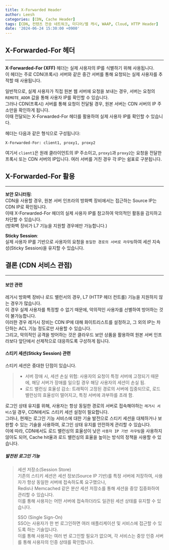 ```yaml
---
title: X-Forwarded Header
author: Leesh
categories: [CDN, Cache Header]
tags: [CDN, 컨텐츠 전송 네트워크, 미디어/웹 캐시, WAAP, Cloud, HTTP Header]
date: '2024-06-24 15:30:00 +0900'
---
```

## X-Forwarded-For 헤더

---
**X-Forwarded-For (XFF)** 헤더는 실제 사용자의 IP를 식별하기 위해 사용됩니다.<br>
이 헤더는 주로 CDN(프록시) 서버와 같은 중간 서버를 통해 요청되는 실제 사용자를 추적할 때 사용됩니다.

일반적으로, 실제 사용자가 직접 원본 웹 서버에 요청을 보내는 경우, 서버는 요청의 `REMOTE_ADDR` 값을 통해 사용자 IP를 확인할 수 있습니다.<br>
그러나 CDN(프록시) 서버를 통해 요청이 전달될 경우, 원본 서버는 CDN 서버의 IP 주소만을 확인하게 됩니다.<br>
이때 전달되는 X-Forwarded-For 헤더를 활용하여 실제 사용자 IP를 확인할 수 있습니다. 

헤더는 다음과 같은 형식으로 구성됩니다:
```
X-Forwarded-For: client1, proxy1, proxy2
```

여기서 `client1`은 원래 클라이언트의 IP 주소이고, `proxy1`과 `proxy2`는 요청을 전달한 프록시 또는 CDN 서버의 IP입니다. 여러 서버를 거친 경우 각 IP는 쉼표로 구분됩니다.

## X-Forwarded-For 활용

---
**보안 모니터링**:<br>
CDN을 사용할 경우, 원본 서버 인프라의 방화벽 장비에서는 접근하는 Source IP는 CDN IP로 확인됩니다.<br>
이때 X-Forwarded-For 헤더의 실제 사용자 IP를 참고하여 악의적인 활동을 감지하고 차단할 수 있습니다.<br>
(방화벽 장비가 L7 기능을 지원할 경우에만 가능합니다.)

**Sticky Session**:<br>
실제 사용자 IP를 기반으로 사용자의 요청을 `동일한 경로의 서버로 라우팅`하여 세션 지속성(Sticky Session)을 유지할 수 있습니다.

## 결론 (CDN 서비스 관점)

---
#### 보안 관련
레거시 방화벽 장비나 로드 밸런서의 경우, L7 (HTTP 헤더 컨트롤) 기능을 지원하지 않는 경우가 많습니다.<br>
이 경우 실제 사용자를 특정할 수 없기 때문에, 악의적인 사용자를 선별하여 방어하는 것이 불가능합니다.<br>
이러한 경우 레거시 장비는 CDN IP에 대해 화이트리스트를 설정하고, 그 외의 IP는 차단하는 ACL 기능 정도로만 사용할 수 있습니다.<br>
그리고, 악의적인 공격을 방어하는 것은 클라우드 보안 상품을 활용하여 원본 서버 인프라보다 앞단에서 선제적으로 대응하도록 구성하게 됩니다.


#### 스티키 세션(Sticky Session) 관련
스티키 세션은 중대한 단점이 있습니다.

> * 서버 장애 시, 세션 손실 위험: 사용자의 요청이 특정 서버에 고정되기 때문에, 해당 서버가 장애를 일으킬 경우 해당 사용자의 세션이 손실 됨.
> * 로드 밸런싱 효율성 감소: 트래픽이 고정된 경로의 서버에 집중되므로, 로드 밸런싱의 효율성이 떨어지고, 특정 서버에 과부하를 초래 함.

로그인 상태 유지를 위해, 사용자는 항상 동일한 경로의 서버로 접속해야하는 `레거시 서비스`일 경우, CDN에서도 스티키 세션 설정이 필요합니다.<br>
그러나, 현재는 로그인 기능 서비스에 대한 기술 발전으로 스티키 세션을 대체하거나 보완할 수 있는 기술을 사용하여, 로그인 상태 유지를 안전하게 관리할 수 있습니다.<br>
이에 따라, CDN에서도 로드 밸런싱의 효율성이 낮은 `사용자 IP 기반 라우팅`을 사용하지 않아도 되어, Cache hit율과 로드 밸런싱의 효율을 높이는 방식의 정책을 사용할 수 있습니다.

##### 발전된 로그인 기능
> 세션 저장소(Session Store)\
> 기존의 스티키 세션은 세션 정보(Source IP 기반)를 특정 서버에 저장하여, 사용자가 항상 동일한 서버에 접속하도록 요구했으나,\
> Redis나 Memcached 같은 분산 세션 저장소를 통해 세션을 중앙 집중화하여 관리할 수 있습니다. \
> 이를 통해 사용자는 어떤 서버에 접속하더라도 일관된 세션 상태를 유지할 수 있습니다.
> 
> SSO (Single Sign-On)\
> SSO는 사용자가 한 번 로그인하면 여러 애플리케이션 및 서비스에 접근할 수 있도록 하는 기술입니다.\
> 이를 통해 사용자는 여러 번 로그인할 필요가 없으며, 각 서비스는 중앙 인증 서버를 통해 사용자의 인증 상태를 확인합니다.

